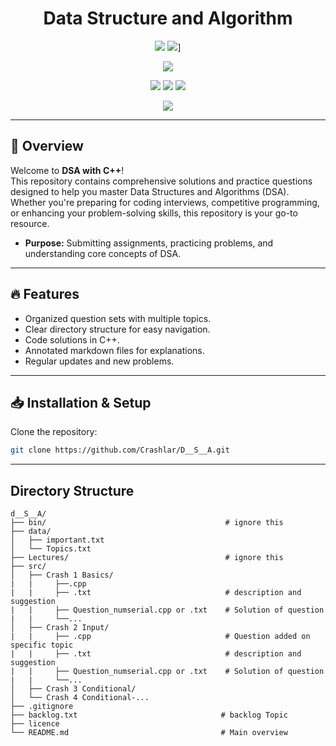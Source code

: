 <h1 align="center">Data Structure and Algorithm </h1>


<p align="center">
  <img src="https://img.shields.io/badge/Language-C%2B%2B-green" />
  <img src="https://img.shields.io/badge/License-MIT-blue" />]
</p>

<p align="center">
  <img src="https://img.shields.io/badge/Open%20Source-❤️-brightgreen" />
</p>

<p align="center">
  <img src="https://img.shields.io/badge/Contributions-Welcome-brightgreen" />
  <img src="https://img.shields.io/badge/Built%20by-Crashlar-0078D7?style=flat&logo=github" />
  <img src="https://img.shields.io/badge/Maintained-Yes-orange" />
</p>

<p align="center">
  <img src="https://img.shields.io/badge/license-MIT-green" />
</p>

---

## 📖 Overview
Welcome to **DSA with C++**!  
This repository contains comprehensive solutions and practice questions designed to help you master Data Structures and Algorithms (DSA). Whether you're preparing for coding interviews, competitive programming, or enhancing your problem-solving skills, this repository is your go-to resource.

- **Purpose:** Submitting assignments, practicing problems, and understanding core concepts of DSA.

---

## 🔥 Features
- Organized question sets with multiple topics.
- Clear directory structure for easy navigation.
- Code solutions in C++.
- Annotated markdown files for explanations.
- Regular updates and new problems.

---

## 📥 Installation & Setup
Clone the repository:
```bash
git clone https://github.com/Crashlar/D__S__A.git
```
---

## Directory Structure

```plaintext
d__S__A/
├── bin/                                        # ignore this 
├── data/
│   ├── important.txt
│   └── Topics.txt
├── Lectures/                                   # ignore this 
├── src/
│   ├── Crash 1 Basics/
|   |     ├──.cpp
|   |     ├── .txt                              # description and suggestion
|   |     ├── Question_numserial.cpp or .txt    # Solution of question
|   |     └──...
│   ├── Crash 2 Input/
|   |     ├── .cpp                              # Question added on specific topic 
|   |     ├── .txt                              # description and suggestion
|   |     ├── Question_numserial.cpp or .txt    # Solution of question
|   |     └──...
│   ├── Crash 3 Conditional/
│   └── Crash 4 Conditional-...
├── .gitignore
├── backlog.txt                                # backlog Topic
├── licence
└── README.md                                  # Main overview
```
